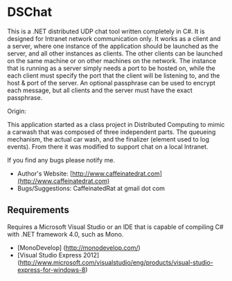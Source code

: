 DSChat
===========

This is a .NET distributed UDP chat tool written completely in C#.  It is designed for Intranet network communication only.  It works as a client and a server, where one instance of the application should be launched as the server, and all other instances as clients.  The other clients can be launched on the same machine or on other machines on the network.  The instance that is running as a server simply needs a port to be hosted on, while the each client must specify the port that the client will be listening to, and the host & port of the server.  An optional passphrase can be used to encrypt each message, but all clients and the server must have the exact passphrase.

Origin:

This application started as a class project in Distributed Computing to mimic a carwash that was composed of three independent parts.  The queueing mechanism, the actual car wash, and the finalizer (element used to log events).  From there it was modified to support chat on a local Intranet.

If you find any bugs please notify me.
* Author's Website: [http://www.caffeinatedrat.com](http://www.caffeinatedrat.com)
* Bugs/Suggestions: CaffeinatedRat at gmail dot com

Requirements
------------

Requires a Microsoft Visual Studio or an IDE that is capable of compiling C# with .NET framework 4.0, such as Mono.

* [MonoDevelop] (http://monodevelop.com/)
* [Visual Studio Express 2012] (http://www.microsoft.com/visualstudio/eng/products/visual-studio-express-for-windows-8)
